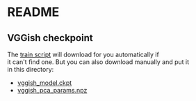 # README

## VGGish checkpoint

The [train script][i-train] will download for you automatically if  
it can't find one. But you can also download manually and put it  
in this directory:

- [vggish_model.ckpt][vggish-ckpt]
- [vggish_pca_params.npz][vggish-pca]

[i-train]: ../../audio_train.py
[vggish-ckpt]: https://storage.googleapis.com/audioset/vggish_model.ckpt
[vggish-pca]: https://storage.googleapis.com/audioset/vggish_pca_params.npz
